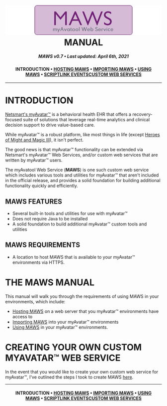 ﻿<!--
  Software manual template (b210104)
  https://github.com/APrettyCoolProgram/my-development-environment/tree/master/templates/documentation
-->

<h1 align="center">

  <img src="../../resources/asset/img/logo/maws-logo-800x150.png" alt="myAvatar Web Service logo" width="800">
  <br>
  MANUAL
  <br>

</h1>

<h5 align="center">

  MAWS v0.7&nbsp;&bull;&nbsp;Last updated: April 6th, 2021

</h5>

<h4 align="center">

  INTRODUCTION&nbsp;&bull;&nbsp;[HOSTING MAWS](manual-hosting-maws.md)&nbsp;&bull;&nbsp;[IMPORTING MAWS](manual-importing-maws.md)&nbsp;&bull;&nbsp;[USING MAWS](manual-using-maws.md)&nbsp;&bull;&nbsp;[SCRIPTLINK EVENTS](manual-scriptlink-events.md)[CUSTOM WEB SERVICES](manual-custom-web-services.md)

</h4>

***

# INTRODUCTION
[Netsmart's myAvatar™](https://www.ntst.com/Solutions-and-Services/Offerings/myAvatar) is a behavioral health EHR that offers a recovery-focused suite of solutions that leverage real-time analytics and clinical decision support to drive value-based care.

While myAvatar™ is a robust platform, like most things in life (except [Heroes of Might and Magic III](https://www.gog.com/game/heroes_of_might_and_magic_3_complete_edition)), it isn't perfect.

The good news is that myAvatar™ functionality can be extended via Netsmart's myAvatar™ Web Services, and/or custom web services that are written by myAvatar™ users.

The myAvatool Web Service (**MAWS**) is one such custom web service which includes various tools and utilities for myAvatar™ that aren't included in the official release, and provides a solid foundation for building additional functionality quickly and efficiently.

## MAWS FEATURES
* Several built-in tools and utilities for use with myAvatar™
* Does not require Java to be installed
* A solid foundation to build additional myAvatar™ custom tools and utilities

## MAWS REQUIREMENTS
* A location to host MAWS that is available to your myAvatar™ environments via HTTPS.

# THE MAWS MANUAL
This manual will walk you through the requirements of using MAWS in your environments, which include:
* [Hosting MAWS](https://github.com/spectrum-health-systems/MyAvatoolWebService/blob/main/doc/man/manual-hosting-maws.md) on a web server that you myAvatar™ environments have access to
* [Importing MAWS](https://github.com/spectrum-health-systems/MyAvatoolWebService/blob/main/doc/man/manual-importing-maws.md) into your myAvatar™ environments
* [Using MAWS](https://github.com/spectrum-health-systems/MyAvatoolWebService/blob/main/doc/man/manual-using-maws.md) in your myAvatar™ environments.

# CREATING YOUR OWN CUSTOM MYAVATAR™ WEB SERVICE
In the event that you would like to create your own custom web service for myAvatar™, I've outlined the steps I took to create MAWS [here](https://github.com/spectrum-health-systems/MyAvatoolWebService/blob/main/doc/man/manual-custom-web-services.md).

***

<h4 align="center">

  INTRODUCTION&nbsp;&bull;&nbsp;[HOSTING MAWS](manual-hosting-maws.md)&nbsp;&bull;&nbsp;[IMPORTING MAWS](manual-importing-maws.md)&nbsp;&bull;&nbsp;[USING MAWS](manual-using-maws.md)&nbsp;&bull;&nbsp;[SCRIPTLINK EVENTS](manual-scriptlink-events.md)[CUSTOM WEB SERVICES](manual-custom-web-services.md)

</h4>